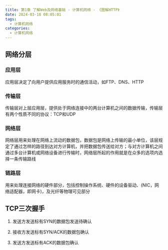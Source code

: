 ```yaml
---
title: 第1章 了解Web及网络基础 - 计算机网络 · 《图解HTTP》
date: 2024-03-18 08:05:01
tags:
  - 计算机网络
categories:
  - 计算机网络
---
```


## 网络分层

### 应用层

应用层决定了向用户提供应用服务时的通信活动，如FTP、DNS、HTTP

### 传输层

传输层对上层应用层，提供处于网络连接中的两台计算机之间的数据传输，传输层有两个性质不同的协议：TCP和UDP

### 网络层

网络层用来处理在网络上流动的数据包，数据包是网络上传输的最小单位，该层规定了通过怎样的路径到达对方计算机，并把数据包传送给对方；与对方计算机之间通过多台计算机或网络设备进行传输时，网络层所起的作用就是在众多的选项内选择一条传输路线

### 链路层

用来处理连接网络的硬件部分，包括控制操作系统、硬件的设备驱动、(NIC，网络适配器，即网卡)，及光纤等物理可见部分

## TCP三次握手

1. 发送方发送标有SYN的数据包发送待确认

2. 接收方发送标有SYN/ACK的数据包确认

3. 发送方发送标有ACK的数据包确认
